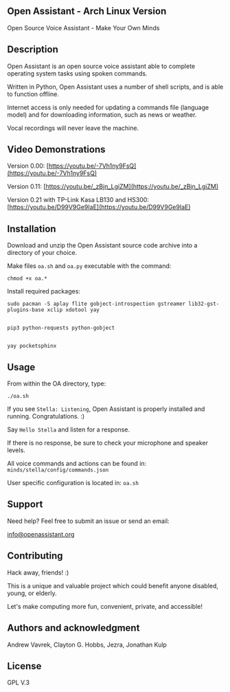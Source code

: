 ## Open Assistant - Arch Linux Version
Open Source Voice Assistant - Make Your Own Minds

## Description
Open Assistant is an open source voice assistant able to complete operating system tasks using spoken commands.

Written in Python, Open Assistant uses a number of shell scripts, and is able to function offline. 

Internet access is only needed for updating a commands file (language model) and for downloading information, such as news or weather. 

Vocal recordings will never leave the machine.

## Video Demonstrations
Version 0.00:
[https://youtu.be/-7Vh1ny9FsQ](https://youtu.be/-7Vh1ny9FsQ)

Version 0.11:
[https://youtu.be/_zBjn_LgiZM](https://youtu.be/_zBjn_LgiZM)

Version 0.21 with TP-Link Kasa LB130 and HS300:
[https://youtu.be/D99V9Ge9IaE](https://youtu.be/D99V9Ge9IaE)

## Installation
Download and unzip the Open Assistant source code archive into a directory of your choice.

Make files `oa.sh` and `oa.py` executable with the command:

    chmod +x oa.*

Install required packages:

    sudo pacman -S aplay flite gobject-introspection gstreamer lib32-gst-plugins-base xclip xdotool yay


    pip3 python-requests python-gobject


    yay pocketsphinx

## Usage
From within the OA directory, type:

    ./oa.sh

If you see `Stella: Listening`, Open Assistant is properly installed and running. Congratulations. :)

Say `Hello Stella` and listen for a response.

If there is no response, be sure to check your microphone and speaker levels.

All voice commands and actions can be found in: `minds/stella/config/commands.json`

User specific configuration is located in: `oa.sh`

## Support
Need help? Feel free to submit an issue or send an email:

[info@openassistant.org](info@openassistant.org)

## Contributing
Hack away, friends! :)

This is a unique and valuable project which could benefit anyone disabled, young, or elderly.

Let's make computing more fun, convenient, private, and accessible!

## Authors and acknowledgment
Andrew Vavrek, Clayton G. Hobbs, Jezra, Jonathan Kulp

## License
GPL V.3
